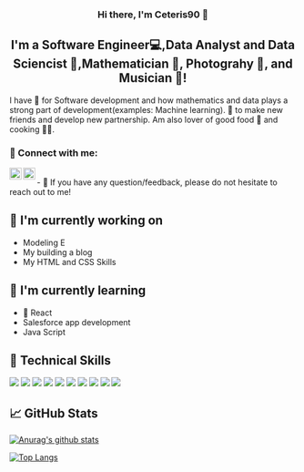 
<!--
**Ceteris90/Ceteris90** is a ✨ _special_ ✨ repository because its `README.md` (this file) appears on your GitHub profile.

Here are some ideas to get you started:

- 🔭 I’m currently working on ...
- 🌱 I’m currently learning ...
- 👯 I’m looking to collaborate on ...
- 🤔 I’m looking for help with ...
- 💬 Ask me about ...
- 📫 How to reach me: ...
- 😄 Pronouns: ...
- ⚡ Fun fact: ...
-->

<!--
<p align="center">
  <a href="https://www.yushi.dev/" target="_blank" rel="noreferrer"><img src="https://user-images.githubusercontent.com/75753187/123350185-74ce0900-d528-11eb-848d-d92955dbb944.png" alt="my banner"></a>
</p>-->

<h3 align="center">
Hi there, I'm Ceteris90 👋
</h3>

<h2 align="center">
I'm a Software Engineer💻,Data Analyst and Data Sciencist 🧮,Mathematician  🧮, Photograhy 📸, and Musician 🎹!
</h2> 
I have 💌 for Software development and how mathematics and data plays a strong part of development(examples: Machine learning). 💌 to make new friends and develop new partnership. Am also lover of good food 🥫 and cooking 👨‍🍳.

### 🤝 Connect with me:

<a href="https://www.linkedin.com/in/jonas-kwame-mawuli-tawiah-nyador-9b54421a7/"><img align="left" src="https://raw.githubusercontent.com/yushi1007/yushi1007/main/images/linkedin.svg" alt="Ceteris90 | LinkedIn" width="21px"/></a>
<a href="https://instagram.com/kwame.jt"><img align="left" src="https://raw.githubusercontent.com/yushi1007/yushi1007/main/images/instagram.svg" alt="Ceteris90 | Instagram" width="21px"/></a>

</br>
- 💬 If you have any question/feedback, please do not hesitate to reach out to me!

## 🔭 I'm currently working on

- Modeling E
- My building a blog
- My HTML and CSS Skills 

## 🌱 I'm currently learning

- 📱 React
- Salesforce app development
- Java Script

## 💼 Technical Skills

![](https://img.shields.io/badge/Code-React-informational?style=flat&logo=react&color=61DAFB)
![](https://img.shields.io/badge/Code-JavaScript-informational?style=flat&logo=JavaScript&color=F7DF1E)
![](https://img.shields.io/badge/Code-HTML5-informational?style=flat&logo=HTML5&color=E34F26)
![](https://img.shields.io/badge/Code-PostgreSQL-informational?style=flat&logo=PostgreSQL&color=336791)
![](https://img.shields.io/badge/Code-SQLite-informational?style=flat&logo=SQLite&color=003B57)
![](https://img.shields.io/badge/Tools-GitHub-informational?style=flat&logo=GitHub&color=181717)
![](https://img.shields.io/badge/Tools-Python-informational?style=flat&logo=Python&color=F7DF1E)
![](https://img.shields.io/badge/Tools-C-informational?style=flat&logo=C&color=61DAFB)
![](https://img.shields.io/badge/Tools-C++-informational?style=flat&logo=C++&color=61DAFB)
![](https://img.shields.io/badge/Tools-Salesforce-informational?style=flat&logo=Salesforce&color=61DAFB)
</br>






## 📈 GitHub Stats 

[![Anurag's github stats](https://github-readme-stats.vercel.app/api?username=Ceteris90)](https://github.com/Ceteris90)

[![Top Langs](https://github-readme-stats.vercel.app/api/top-langs/?username=Ceteris90&layout=compact)](https://github.com/Ceteris90)

